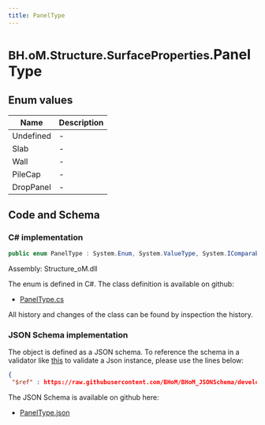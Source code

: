 ```yaml
---
title: PanelType
---
```


# <small>BH.oM.Structure.SurfaceProperties.</small>**PanelType**



## Enum values

| Name            | Description                                                    |
|-----------------|----------------------------------------------------------------|
| Undefined |  -  |
| Slab |  -  |
| Wall |  -  |
| PileCap |  -  |
| DropPanel |  -  |


## Code and Schema

### C# implementation

``` C# title="C#"
public enum PanelType : System.Enum, System.ValueType, System.IComparable, System.ISpanFormattable, System.IFormattable, System.IConvertible
```

Assembly: Structure_oM.dll

The enum is defined in C#. The class definition is available on github:

- [PanelType.cs](https://github.com/BHoM/BHoM/blob/develop/Structure_oM/SurfaceProperties\Enums\PanelType.cs)

All history and changes of the class can be found by inspection the history.
### JSON Schema implementation

The object is defined as a JSON schema. To reference the schema in a validator like [this](https://www.jsonschemavalidator.net/) to validate a Json instance, please use the lines below:

``` json title="JSON Schema"
{
 "$ref" : https://raw.githubusercontent.com/BHoM/BHoM_JSONSchema/develop/Structure_oM/SurfaceProperties/PanelType.json}
```

The JSON Schema is available on github here:

- [PanelType.json](https://github.com/BHoM/BHoM_JSONSchema/blob/develop/Structure_oM/SurfaceProperties/PanelType.json)

